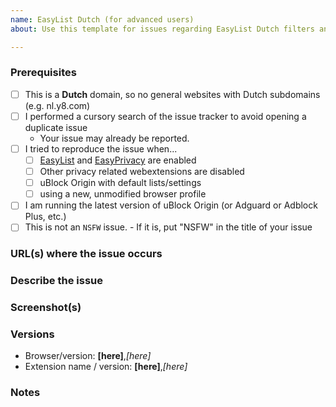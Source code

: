 ```yaml
---
name: EasyList Dutch (for advanced users)
about: Use this template for issues regarding EasyList Dutch filters and if you are an advanced user.

---
```

<!-- Replace the bracketed [...] placeholders with your own information. -->

<!-- Any additions, changes or removals is at the Authors discretion. 
You're free to counterargue (to a certain point) if you disagree with the decision. 
To avoid being banned, don't constantly re-open or create new (related) issue reports.
-->

<!-- Just include the website URL in the Title line of this issue report 
with an `A` if you want to add a rule; a `C` if you want to change a rule; a `R` if you want to remove a rule.
-->

### Prerequisites
<!-- Check the appropriate boxes before you submit your issue -->

- [ ] This is a **Dutch** domain, so no general websites with Dutch subdomains (e.g. nl.y8.com)
- [ ] I performed a cursory search of the issue tracker to avoid opening a duplicate issue
    - Your issue may already be reported.
- [ ] I tried to reproduce the issue when...
    - [ ] [EasyList](https://easylist.to/easylist/easylist.txt) and [EasyPrivacy](https://easylist.to/easylist/easyprivacy.txt) are enabled
    - [ ] Other privacy related webextensions are disabled <!-- Just to ensure there is no issues or conflicts with other webbrowser extensions. -->
    - [ ] uBlock Origin with default lists/settings
    - [ ] using a new, unmodified browser profile
- [ ] I am running the latest version of uBlock Origin (or Adguard or Adblock Plus, etc.)
- [ ] This is not an `NSFW` issue. 
       - If it is, put "NSFW" in the title of your issue

### URL(s) where the issue occurs
<!-- [At least one URL for a web page where the clearly described issue occurs is **mandatory**. The backticks surrounding the URLs is important, it prevents the URL from being clickable. Warn with "NSFW" where applicable.] -->

### Describe the issue
<!-- [Be as clear as possible: nobody can read mind, and nobody is looking at your issue over your shoulder.] --> 
<!-- Just a description of the issue when you visit the site. Or steps on reproducing this  -->

### Screenshot(s)
<!-- [Screenshot(s) for difficult to describe visual issues are **mandatory**. Post links instead of **Inline Images** for Screenshots containing **Adult material**.] -->

### Versions
- Browser/version: **[here]**,*[here]*
- Extension name / version: **[here]**,*[here]*

### Notes
<!-- [Add here the result of whatever investigation work you have done: please investigate the issues you report -- this prevents burdening other volunteers. This is especially true for issues arising from settings which are very different from default ones.] -->
<!-- If you suspect certain filters (this helps spending time to debug it manually).
If you have a screenshot of the issue or advert, this will help to highlight it. -->
